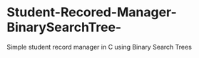 # Student-Recored-Manager-BinarySearchTree-
Simple student record manager in C using Binary Search Trees
